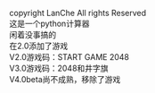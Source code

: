 copyright LanChe All rights Reserved  
这是一个python计算器  
闲着没事搞的   
在2.0添加了游戏  
V2.0游戏码：START GAME 2048  
V3.0游戏码：2048和井字旗  
V4.0beta尚不成熟，移除了游戏  
